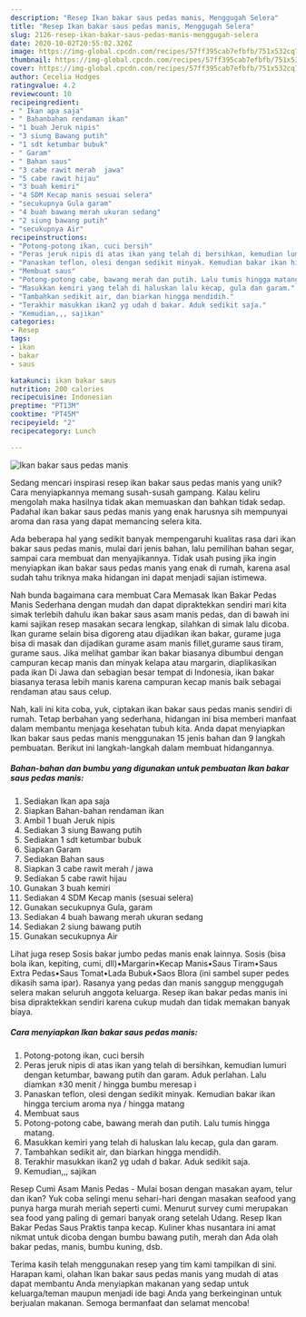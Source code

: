 ```yaml
---
description: "Resep Ikan bakar saus pedas manis, Menggugah Selera"
title: "Resep Ikan bakar saus pedas manis, Menggugah Selera"
slug: 2126-resep-ikan-bakar-saus-pedas-manis-menggugah-selera
date: 2020-10-02T20:55:02.320Z
image: https://img-global.cpcdn.com/recipes/57ff395cab7efbfb/751x532cq70/ikan-bakar-saus-pedas-manis-foto-resep-utama.jpg
thumbnail: https://img-global.cpcdn.com/recipes/57ff395cab7efbfb/751x532cq70/ikan-bakar-saus-pedas-manis-foto-resep-utama.jpg
cover: https://img-global.cpcdn.com/recipes/57ff395cab7efbfb/751x532cq70/ikan-bakar-saus-pedas-manis-foto-resep-utama.jpg
author: Cecelia Hodges
ratingvalue: 4.2
reviewcount: 10
recipeingredient:
- " Ikan apa saja"
- " Bahanbahan rendaman ikan"
- "1 buah Jeruk nipis"
- "3 siung Bawang putih"
- "1 sdt ketumbar bubuk"
- " Garam"
- " Bahan saus"
- "3 cabe rawit merah  jawa"
- "5 cabe rawit hijau"
- "3 buah kemiri"
- "4 SDM Kecap manis sesuai selera"
- "secukupnya Gula garam"
- "4 buah bawang merah ukuran sedang"
- "2 siung bawang putih"
- "secukupnya Air"
recipeinstructions:
- "Potong-potong ikan, cuci bersih"
- "Peras jeruk nipis di atas ikan yang telah di bersihkan, kemudian lumuri dengan ketumbar, bawang putih dan garam. Aduk perlahan. Lalu diamkan ±30 menit / hingga bumbu meresap i"
- "Panaskan teflon, olesi dengan sedikit minyak. Kemudian bakar ikan hingga tercium aroma nya / hingga matang"
- "Membuat saus"
- "Potong-potong cabe, bawang merah dan putih. Lalu tumis hingga matang."
- "Masukkan kemiri yang telah di haluskan lalu kecap, gula dan garam."
- "Tambahkan sedikit air, dan biarkan hingga mendidih."
- "Terakhir masukkan ikan2 yg udah d bakar. Aduk sedikit saja."
- "Kemudian,,, sajikan"
categories:
- Resep
tags:
- ikan
- bakar
- saus

katakunci: ikan bakar saus 
nutrition: 200 calories
recipecuisine: Indonesian
preptime: "PT13M"
cooktime: "PT45M"
recipeyield: "2"
recipecategory: Lunch

---
```



![Ikan bakar saus pedas manis](https://img-global.cpcdn.com/recipes/57ff395cab7efbfb/751x532cq70/ikan-bakar-saus-pedas-manis-foto-resep-utama.jpg)

Sedang mencari inspirasi resep ikan bakar saus pedas manis yang unik? Cara menyiapkannya memang susah-susah gampang. Kalau keliru mengolah maka hasilnya tidak akan memuaskan dan bahkan tidak sedap. Padahal ikan bakar saus pedas manis yang enak harusnya sih mempunyai aroma dan rasa yang dapat memancing selera kita.

Ada beberapa hal yang sedikit banyak mempengaruhi kualitas rasa dari ikan bakar saus pedas manis, mulai dari jenis bahan, lalu pemilihan bahan segar, sampai cara membuat dan menyajikannya. Tidak usah pusing jika ingin menyiapkan ikan bakar saus pedas manis yang enak di rumah, karena asal sudah tahu triknya maka hidangan ini dapat menjadi sajian istimewa.

Nah bunda bagaimana cara membuat Cara Memasak Ikan Bakar Pedas Manis Sederhana dengan mudah dan dapat dipraktekkan sendiri mari kita simak terlebih dahulu ikan bakar saus asam manis pedas, dan di bawah ini kami sajikan resep masakan secara lengkap, silahkan di simak lalu dicoba. Ikan gurame selain bisa digoreng atau dijadikan ikan bakar, gurame juga bisa di masak dan dijadikan gurame asam manis fillet,gurame saus tiram, gurame saus. Jika melihat gambar ikan bakar biasanya dibumbui dengan campuran kecap manis dan minyak kelapa atau margarin, diaplikasikan pada ikan Di Jawa dan sebagian besar tempat di Indonesia, ikan bakar biasanya terasa lebih manis karena campuran kecap manis baik sebagai rendaman atau saus celup.


Nah, kali ini kita coba, yuk, ciptakan ikan bakar saus pedas manis sendiri di rumah. Tetap berbahan yang sederhana, hidangan ini bisa memberi manfaat dalam membantu menjaga kesehatan tubuh kita. Anda dapat menyiapkan Ikan bakar saus pedas manis menggunakan 15 jenis bahan dan 9 langkah pembuatan. Berikut ini langkah-langkah dalam membuat hidangannya.

<!--inarticleads1-->

##### Bahan-bahan dan bumbu yang digunakan untuk pembuatan Ikan bakar saus pedas manis:

1. Sediakan  Ikan apa saja
1. Siapkan  Bahan-bahan rendaman ikan
1. Ambil 1 buah Jeruk nipis
1. Sediakan 3 siung Bawang putih
1. Sediakan 1 sdt ketumbar bubuk
1. Siapkan  Garam
1. Sediakan  Bahan saus
1. Siapkan 3 cabe rawit merah / jawa
1. Sediakan 5 cabe rawit hijau
1. Gunakan 3 buah kemiri
1. Sediakan 4 SDM Kecap manis (sesuai selera)
1. Gunakan secukupnya Gula, garam
1. Sediakan 4 buah bawang merah ukuran sedang
1. Sediakan 2 siung bawang putih
1. Gunakan secukupnya Air


Lihat juga resep Sosis bakar jumbo pedas manis enak lainnya. Sosis (bisa bola ikan, kepiting, cumi, dll)•Margarin•Kecap Manis•Saus Tiram•Saus Extra Pedas•Saus Tomat•Lada Bubuk•Saos Blora (ini sambel super pedes dikasih sama ipar). Rasanya yang pedas dan manis sanggup menggugah selera makan seluruh anggota keluarga. Resep ikan bakar pedas manis ini bisa dipraktekkan sendiri karena cukup mudah dan tidak memakan banyak biaya. 

<!--inarticleads2-->

##### Cara menyiapkan Ikan bakar saus pedas manis:

1. Potong-potong ikan, cuci bersih
1. Peras jeruk nipis di atas ikan yang telah di bersihkan, kemudian lumuri dengan ketumbar, bawang putih dan garam. Aduk perlahan. Lalu diamkan ±30 menit / hingga bumbu meresap i
1. Panaskan teflon, olesi dengan sedikit minyak. Kemudian bakar ikan hingga tercium aroma nya / hingga matang
1. Membuat saus
1. Potong-potong cabe, bawang merah dan putih. Lalu tumis hingga matang.
1. Masukkan kemiri yang telah di haluskan lalu kecap, gula dan garam.
1. Tambahkan sedikit air, dan biarkan hingga mendidih.
1. Terakhir masukkan ikan2 yg udah d bakar. Aduk sedikit saja.
1. Kemudian,,, sajikan


Resep Cumi Asam Manis Pedas - Mulai bosan dengan masakan ayam, telur dan ikan? Yuk coba selingi menu sehari-hari dengan masakan seafood yang punya harga murah meriah seperti cumi. Menurut survey cumi merupakan sea food yang paling di gemari banyak orang setelah Udang. Resep Ikan Bakar Pedas Saus Praktis tanpa kecap. Kuliner khas nusantara ini amat nikmat untuk dicoba dengan bumbu bawang putih, merah dan Ada olah bakar pedas, manis, bumbu kuning, dsb. 

Terima kasih telah menggunakan resep yang tim kami tampilkan di sini. Harapan kami, olahan Ikan bakar saus pedas manis yang mudah di atas dapat membantu Anda menyiapkan makanan yang sedap untuk keluarga/teman maupun menjadi ide bagi Anda yang berkeinginan untuk berjualan makanan. Semoga bermanfaat dan selamat mencoba!
